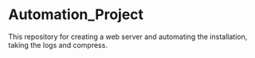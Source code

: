 # Automation_Project
This repository for creating a web server and automating the installation, taking the logs and compress.

